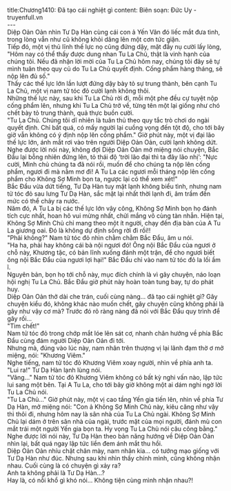 title:Chương1410: Đã tạo cái nghiệt gì
content:
Biên soạn: Đức Uy - truyenfull.vn<br>---<br>Diệp Oản Oản nhìn Tư Dạ Hàn cùng cái con ả Yến Vân đó liếc mắt đưa tình, trong lòng vẫn như cũ không khỏi dâng lên một cơn tức giận.<br>Tiếp đó, một vị thủ lĩnh thế lực nọ cũng đứng dậy, mặt đầy nụ cười lấy lòng, "Hôm nay có thể thấy được dung nhan Tu La Chủ, thật là vinh hạnh của chúng tôi. Nếu đã nhận lời mời của Tu La Chủ hôm nay, chúng tôi đây sẽ tự mình tuân theo quy củ do Tu La Chủ quyết định. Cống phẩm hàng tháng, sẽ nộp lên đủ số."<br>Thấy các thế lực lớn lần lượt đứng dậy bày tỏ sự trung thành, bên cạnh Tu La Chủ, một vị nam tử tóc đỏ cười lạnh không thôi.<br>Những thế lực này, sau khi Tu La Chủ rời đi, mỗi một phe đều cự tuyệt nộp cống phẩm lên, nhưng khi Tu La Chủ trở về, từng tên một lại giống như chó chết bày tỏ trung thành, quả thực buồn cười.<br>"Tu La Chủ. Chúng tôi dĩ nhiên là tuân thủ theo quy tắc trò chơi do ngài quyết định. Chỉ bất quá, có mấy người lại cuồng vọng đến tột độ, cho tới bây giờ vẫn không có ý định nộp lên cống phẩm." Giờ phút này, một vị đại lão thế lực lớn, ánh mắt rơi vào trên người Diệp Oản Oản, cười lạnh không dứt.<br>Nghe được lời nói này, không đợi Diệp Oản Oản mở miệng nói chuyện, Bắc Đẩu lại bỗng nhiên đứng lên, tỏ thái độ ‘trời lão đại thì ta đây lão nhị’: "Nực cười, Minh chủ chúng ta đã nói rồi, muốn để cho chúng ta nộp lên cống phẩm, ngươi đi mà nằm mơ đi! A Tu La các ngươi mỗi tháng nộp lên cống phẩm cho Không Sợ Minh bọn ta, ngược lại có thể xem xét!"<br>Bắc Đẩu vừa dứt tiếng, Tư Dạ Hàn tuy mặt lạnh không biểu tình, nhưng nam tử tóc đỏ sau lưng Tư Dạ Hàn, sắc mặt lại nhất thời lạnh đi, âm trầm đến mức có thể chảy ra nước.<br>Năm đó, A Tu La bị các thế lực lớn vây công, Không Sợ Minh bọn họ đánh tích cực nhất, hoan hô vui mừng nhất, chửi mắng vô cùng tàn nhẫn. Hiện tại, Không Sợ Minh Chủ chỉ mang theo một ít người, chạy đến địa bàn của A Tu La giương oai. Đó là không dự định sống rời đi rồi!!<br>"Phải không?" Nam tử tóc đỏ nhìn chằm chằm Bắc Đẩu, âm u nói.<br>"Ha ha, phải hay không cái bà nội ngươi đó! Ông nội Bắc Đẩu của ngươi ở chỗ này, Khương tặc, có bản lĩnh xuống đánh một trận, để cho ngươi biết ông nội Bắc Đẩu của ngươi lợi hại!" Bắc Đẩu chỉ vào nam tử tóc đỏ la lối ầm ĩ.<br>Nguyên bản, bọn họ tới chỗ này, mục đích chính là vì gây chuyện, náo loạn hội nghị Tu La Chủ. Bắc Đẩu giờ phút này hoàn toàn tung bay, tự do phát huy.<br>Diệp Oản Oản thở dài che trán, cuối cùng nàng... đã tạo cái nghiệt gì? Gây chuyện kiểu đó, không khác nào muốn chết, gây chuyện cũng không phải là gây như vậy cơ mà? Trước đó rõ ràng nàng đã nói với Bắc Đẩu quy trình để gây rối…<br>"Tìm chết!"<br>Nam tử tóc đỏ trong chớp mắt lóe lên sát cơ, nhanh chân hướng về phía Bắc Đẩu cùng đám người Diệp Oản Oản đi tới.<br>Nhưng mà, đúng vào lúc này, nam nhân trên thượng vị lại lãnh đạm thờ ơ mở miệng, nói: "Khương Viêm."<br>Nghe tiếng, nam tử tóc đỏ Khương Viêm xoay người, nhìn về phía anh ta.<br>"Lui ra!" Tư Dạ Hàn lạnh lùng nói.<br>"Vâng..." Nam tử tóc đỏ Khương Viêm không có bất kỳ nghi vấn nào, lập tức lui sang một bên. Tại A Tu La, cho tới bây giờ không một ai dám nghi ngờ lời Tu La Chủ nói.<br>"Tu La Chủ..." Giờ phút này, một vị cao tầng Yến gia tiến lên, nhìn về phía Tư Dạ Hàn, mở miệng nói: "Con ả Không Sợ Minh Chủ này, kiêu căng như vậy thì thôi đi, nhưng hôm nay là sân nhà của Tu La Chủ ngài. Không Sợ Minh Chủ lại dám ở trên sân nhà của ngài, trước mặt của mọi người, đánh mù con mắt trái một người Yến gia bọn ta. Hy vọng Tu La Chủ nói câu công bằng."<br>Nghe được lời nói này, Tư Dạ Hàn theo bản năng hướng về Diệp Oản Oản nhìn lại, bất quá ngay lập tức liền đem ánh mắt thu hồi.<br>Diệp Oản Oản nhíu chặt chân mày, nam nhân kia... có tướng mạo giống với Tư Dạ Hàn như đúc. Nhưng sau khi nhìn thấy chính mình, cũng không nhận nhau. Cuối cùng là có chuyện gì xảy ra?<br>Anh ta không phải là Tư Dạ Hàn...?<br>Hay là, có nỗi khổ gì khó nói... Không tiện cùng mình nhận nhau?!